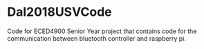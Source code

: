 # Dal2018USVCode
Code for ECED4900 Senior Year project that contains code for the communication between bluetooth controller and raspberry pi.
